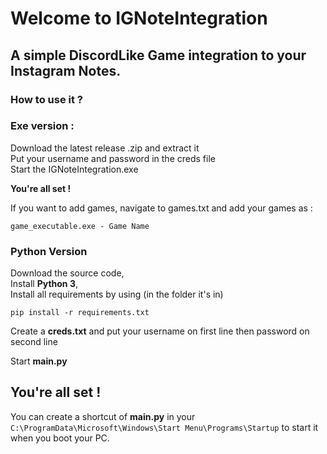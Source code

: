# Welcome to IGNoteIntegration
## A simple DiscordLike Game integration to your Instagram Notes.

### How to use it ?

### Exe version :   
Download the latest release .zip and extract it  
Put your username and password in the creds file  
Start the IGNoteIntegration.exe  
  
**You're all set !**  
  
If you want to add games, navigate to games.txt and add your games as :
```
game_executable.exe - Game Name
```
  
### Python Version  
Download the source code,  
Install **Python 3**,  
Install all requirements by using (in the folder it's in)
```
pip install -r requirements.txt
```
Create a **creds.txt** and put your username on first line then password on second line  
  
Start **main.py**
  
## You're all set !  
You can create a shortcut of **main.py** in your `C:\ProgramData\Microsoft\Windows\Start Menu\Programs\Startup` to start it when you boot your PC.

